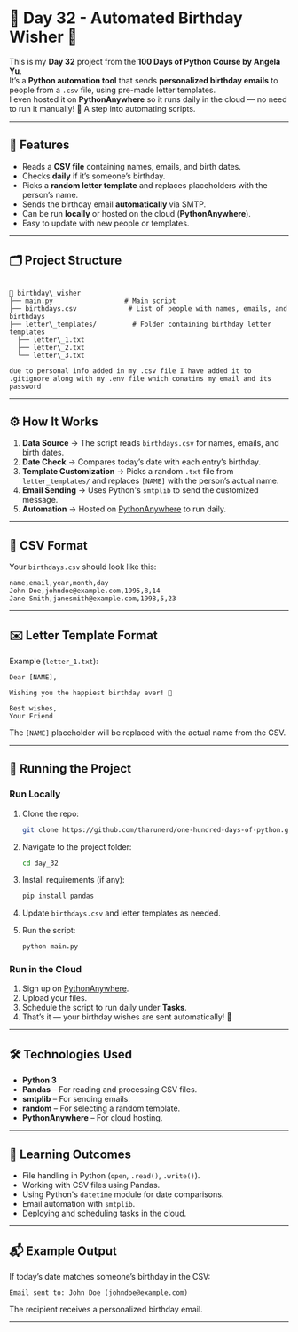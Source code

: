 # 🎉 Day 32 - Automated Birthday Wisher 🎂

This is my **Day 32** project from the **100 Days of Python Course by Angela Yu**.  
It’s a **Python automation tool** that sends **personalized birthday emails** to people from a `.csv` file, using pre-made letter templates.  
I even hosted it on **PythonAnywhere** so it runs daily in the cloud — no need to run it manually! 🚀
A step into automating scripts.

---

## 📌 Features

- Reads a **CSV file** containing names, emails, and birth dates.
- Checks **daily** if it’s someone’s birthday.
- Picks a **random letter template** and replaces placeholders with the person’s name.
- Sends the birthday email **automatically** via SMTP.
- Can be run **locally** or hosted on the cloud (**PythonAnywhere**).
- Easy to update with new people or templates.

---

## 🗂 Project Structure
```

📂 birthday\_wisher
├── main.py                  # Main script
├── birthdays.csv             # List of people with names, emails, and birthdays
├── letter\_templates/         # Folder containing birthday letter templates
  ├── letter\_1.txt
  ├── letter\_2.txt
  └── letter\_3.txt

due to personal info added in my .csv file I have added it to .gitignore along with my .env file which conatins my email and its password
````

---

## ⚙️ How It Works
1. **Data Source** → The script reads `birthdays.csv` for names, emails, and birth dates.
2. **Date Check** → Compares today’s date with each entry’s birthday.
3. **Template Customization** → Picks a random `.txt` file from `letter_templates/` and replaces `[NAME]` with the person’s actual name.
4. **Email Sending** → Uses Python's `smtplib` to send the customized message.
5. **Automation** → Hosted on [PythonAnywhere](https://www.pythonanywhere.com/) to run daily.

---

## 📄 CSV Format
Your `birthdays.csv` should look like this:

```csv
name,email,year,month,day
John Doe,johndoe@example.com,1995,8,14
Jane Smith,janesmith@example.com,1998,5,23
````

---

## ✉️ Letter Template Format

Example (`letter_1.txt`):

```
Dear [NAME],

Wishing you the happiest birthday ever! 🎉

Best wishes,
Your Friend
```

The `[NAME]` placeholder will be replaced with the actual name from the CSV.

---

## 🚀 Running the Project

### Run Locally

1. Clone the repo:

   ```bash
   git clone https://github.com/tharunerd/one-hundred-days-of-python.git
   ```
2. Navigate to the project folder:

   ```bash
   cd day_32
   ```
3. Install requirements (if any):

   ```bash
   pip install pandas
   ```
4. Update `birthdays.csv` and letter templates as needed.
5. Run the script:

   ```bash
   python main.py
   ```

### Run in the Cloud

1. Sign up on [PythonAnywhere](https://www.pythonanywhere.com/).
2. Upload your files.
3. Schedule the script to run daily under **Tasks**.
4. That’s it — your birthday wishes are sent automatically! 🎉

---

## 🛠 Technologies Used

* **Python 3**
* **Pandas** – For reading and processing CSV files.
* **smtplib** – For sending emails.
* **random** – For selecting a random template.
* **PythonAnywhere** – For cloud hosting.

---

## 🎯 Learning Outcomes

* File handling in Python (`open`, `.read()`, `.write()`).
* Working with CSV files using Pandas.
* Using Python's `datetime` module for date comparisons.
* Email automation with `smtplib`.
* Deploying and scheduling tasks in the cloud.

---

## 📬 Example Output

If today’s date matches someone’s birthday in the CSV:

```
Email sent to: John Doe (johndoe@example.com)
```

The recipient receives a personalized birthday email.

---

